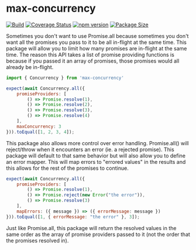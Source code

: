 # max-concurrency

[![Build](https://travis-ci.org/stewie1570/max-concurrency.svg)](https://travis-ci.org/stewie1570/max-concurrency)
[![Coverage Status](https://coveralls.io/repos/github/stewie1570/max-concurrency/badge.svg?branch=master)](https://coveralls.io/github/stewie1570/max-concurrency?branch=master)
[![npm version](https://badge.fury.io/js/max-concurrency.svg)](https://badge.fury.io/js/max-concurrency)
[![Package Size](https://badgen.net/bundlephobia/minzip/max-concurrency)](https://bundlephobia.com/result?p=max-concurrency)

Sometimes you don't want to use Promise.all because sometimes you don't want all the promises you pass to it to be all in-flight at the same time. This package will allow you to limit how many promises are in-flight at the same time. The reason this API takes a list of promise providing functions is because if you passed it an array of promises, those promises would all already be in-flight.



```jsx
import { Concurrency } from 'max-concurrency'

expect(await Concurrency.all({
    promiseProviders: [
        () => Promise.resolve(1),
        () => Promise.resolve(2),
        () => Promise.resolve(3),
        () => Promise.resolve(4)
    ],
    maxConcurrency: 3
})).toEqual([1, 2, 3, 4]);
```

This package also allows more control over error handling. Promise.all() will reject/throw when it encounters an error (ie. a rejected promise). This package will default to that same behavior but will also allow you to define an error mapper. This will map errors to "errored values" in the results and this allows for the rest of the promises to continue.

```jsx
expect(await Concurrency.all({
    promiseProviders: [
        () => Promise.resolve(1),
        () => Promise.reject(new Error("the error")),
        () => Promise.resolve(3)
    ],
    mapErrors: ({ message }) => ({ errorMessage: message })
})).toEqual([1, { errorMessage: "the error" }, 3]);
```

Just like Promise.all, this package will return the resolved values in the same order as the array of promise providers passed to it (not the order that the promises resolved in).